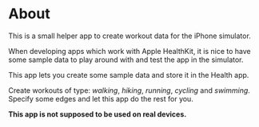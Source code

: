 # About

This is a small helper app to create workout data for the iPhone simulator.

When developing apps which work with Apple HealthKit, it is nice to have some sample data to play around with and test the app in the simulator.

This app lets you create some sample data and store it in the Health app.


Create workouts of type: *walking*, *hiking*, *running*, *cycling* and *swimming*.
Specify some edges and let this app do the rest for you.


**This app is not supposed to be used on real devices.**
